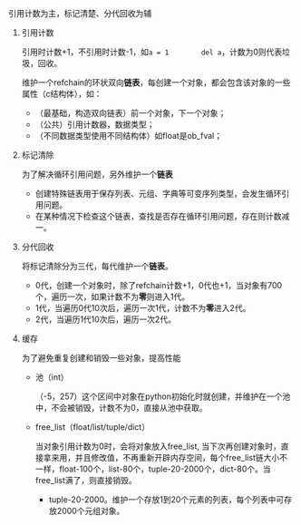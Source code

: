 引用计数为主，标记清楚、分代回收为辅

1. 引用计数

    引用时计数+1，不引用时计数-1，如`a = 1 		del a`，计数为0则代表垃圾，回收。

    维护一个refchain的环状双向**链表**，每创建一个对象，都会包含该对象的一些属性（c结构体），如：

    - （最基础，构造双向链表）前一个对象，下一个对象；
    - （公共）引用计数器，数据类型；
    - （不同数据类型使用不同结构体）如float是ob_fval；

2. 标记清除

    为了解决循环引用问题，另外维护一个**链表**

    - 创建特殊链表用于保存列表、元组、字典等可变序列类型，会发生循环引用问题。
    - 在某种情况下检查这个链表，查找是否存在循环引用问题，存在则计数减一。

3. 分代回收

    将标记清除分为三代，每代维护一个**链表**。

    - 0代，创建一个对象时，除了refchain计数+1，0代也+1，当对象有700个，遍历一次，如果计数不为**零**则进入1代。
    - 1代，当遍历0代10次后，遍历一次1代，计数不为**零**进入2代。
    - 2代，当遍历1代10次后，遍历一次2代。

4. 缓存

    为了避免重复创建和销毁一些对象，提高性能

    - 池（int）

        （-5，257）这个区间中对象在python初始化时就创建，并维护在一个池中，不会被销毁，计数不为0，直接从池中获取。

    - free_list（float/list/tuple/dict）

        当对象引用计数为0时，会将对象放入free_list, 当下次再创建对象时，直接拿来用，并且修改值，不再重新开辟内存空间，每个free_list链大小不一样，float-100个，list-80个，tuple-20-2000个，dict-80个。当free_list满了，则直接销毁。

        - tuple-20-2000。维护一个存放1到20个元素的列表，每个列表中可存放2000个元组对象。

